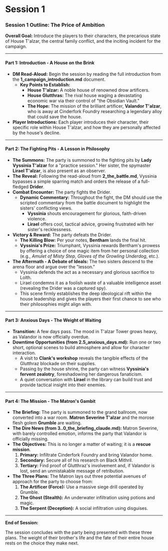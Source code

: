 # Session 1

### **Session 1 Outline: The Price of Ambition**

**Overall Goal:** Introduce the players to their characters, the precarious state of House T'alzar, the central family conflict, and the inciting incident for the campaign.

---

#### **Part 1: Introduction \- A House on the Brink**

* **DM Read-Aloud:** Begin the session by reading the full introduction from the **1\_campaign\_introduction.md** document.  
  * **Key Points to Establish:**  
    * **House T'alzar:** A noble house of renowned drow artificers.  
    * **House Glutthras:** The rival house waging a devastating economic war via their control of "the Obsidian Vault."  
    * **The Hope:** The mission of the brilliant artificer, **Valandor T'alzar**, who is away at Cinderfork Foundry researching a legendary alloy that could save the house.  
* **Player Introductions:** Each player introduces their character, their specific role within House T'alzar, and how they are personally affected by the house's decline.

---

#### **Part 2: The Fighting Pits \- A Lesson in Philosophy**

* **The Summons:** The party is summoned to the fighting pits by **Lady Vyssinia T'alzar** for a "practice session." Her sister, the spymaster **Lirael T'alzar**, is also present as an observer.  
* **The Reveal:** Following the read-aloud from **2\_the\_battle.md**, Vyssinia bypasses a simple sparring match and orders the release of a full-fledged **Drider**.  
* **Combat Encounter:** The party fights the Drider.  
  * **Dynamic Commentary:** Throughout the fight, the DM should use the scripted commentary from the battle document to highlight the sisters' conflicting views.  
    * **Vyssinia** shouts encouragement for glorious, faith-driven violence.  
    * **Lirael** offers cool, tactical advice, growing frustrated with her sister's recklessness.  
* **Victory & Reward:** The party defeats the Drider.  
  * **The Killing Blow:** Per your notes, **Bentham** lands the final hit.  
  * **Vyssinia's Prize:** Triumphant, Vyssinia rewards Bentham's prowess by offering a choice of one magic item from her personal collection (e.g., *Amulet of Misty Step*, *Gloves of the Growling Underdog*, etc.).  
* **The Aftermath \- A Debate of Ideals:** The two sisters descend to the arena floor and argue over the "lesson."  
  * Vyssinia defends the act as a necessary and glorious sacrifice to Lolth.  
  * Lirael condemns it as a foolish waste of a valuable intelligence asset (revealing the Drider was a captured spy).  
  * This scene firmly establishes the deep ideological rift within the house leadership and gives the players their first chance to see who their philosophies might align with.

---

#### **Part 3: Anxious Days \- The Weight of Waiting**

* **Transition:** A few days pass. The mood in T'alzar Tower grows heavy, as Valandor is now officially overdue.  
* **Downtime Opportunities (from 2.5\_anxious\_days.md):** Run one or two short, optional scenes to build atmosphere and allow for character interaction.  
  * A visit to **Clank's workshop** reveals the tangible effects of the Glutthraz blockade on their supplies.  
  * Passing by the house shrine, the party can witness **Vyssinia's fervent zealotry**, foreshadowing her dangerous fanaticism.  
  * A quiet conversation with **Lirael** in the library can build trust and provide tactical insight into their enemies.

---

#### **Part 4: The Mission \- The Matron's Gambit**

* **The Briefing:** The party is summoned to the grand ballroom, now converted into a war room. **Matron Severine T'alzar** and the morose flesh golem **Grumble** are waiting.  
* **The Dire News (from 3..0\_the\_briefing\_claude.md):** Matron Severine, with barely controlled emotion, informs the party that Valandor is officially missing.  
* **The Objectives:** This is no longer a matter of waiting; it is a **rescue mission**.  
  1. **Primary:** Infiltrate Cinderfork Foundry and bring Valandor home.  
  2. **Secondary:** Secure all of his research on Black Mithril.  
  3. **Tertiary:** Find proof of Glutthraz's involvement and, if Valandor is lost, send an unmistakable message of retribution.  
* **The Three Plans:** The Matron lays out three potential avenues of approach for the party to choose from:  
  1. **The Artificer (Force):** Use a massive siege drill operated by Grumble.  
  2. **The Ghost (Stealth):** An underwater infiltration using potions and magic.  
  3. **The Serpent (Deception):** A social infiltration using disguises.

---

**End of Session:**

The session concludes with the party being presented with these three plans. The weight of their brother's life and the fate of their entire house rests on the choice they make next.
